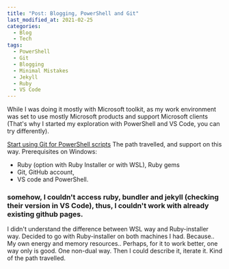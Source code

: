 ```yaml
---
title: "Post: Blogging, PowerShell and Git"
last_modified_at: 2021-02-25
categories:
  - Blog
  - Tech
tags:
  - PowerShell
  - Git
  - Blogging
  - Minimal Mistakes
  - Jekyll
  - Ruby
  - VS Code
---
```

While I was doing it mostly with Microsoft toolkit, as my work environment was set to use mostly Microsoft products and support Microsoft clients (That's why I started my exploration with PowerShell and VS Code, you can try differently). 

[Start using Git for PowerShell scripts](https://4bes.nl/2019/06/02/step-by-step-start-using-git-for-powershell/) The path travelled, and support on this way. 
  Prerequisites on Windows: 
  - Ruby (option with Ruby Installer or with WSL), Ruby gems
  - Git, GitHub account, 
  - VS code and PowerShell. 

### somehow, I couldn't access ruby, bundler and jekyll (checking their version in VS Code), thus, I couldn't work with already existing github pages. 
I didn't understand the difference between WSL way and Ruby-installer way. Decided to go with Ruby-installer on  both machines I had. Because.. My own energy and memory resources.. Perhaps, for it to work better, one way only is good. One non-dual way. Then I could describe it, iterate it. Kind of the path travelled. 
